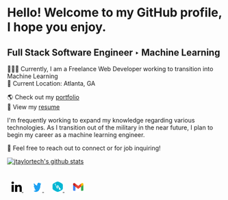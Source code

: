 # Hello! Welcome to my GitHub profile, I hope you enjoy.

## Full Stack Software Engineer ‣ Machine Learning

👨🏽‍💻 Currently, I am a Freelance Web Developer working to transition into Machine Learning </br>
📍 Current Location: Atlanta, GA

🌎 Check out my [portfolio](http://www.jtaylor.app/) </br>
💼 View my [resume](https://drive.google.com/file/d/1xd0YZYsTFGnviztI6_vIHPUwdQnuTQzJ/view?usp=sharing)

I'm frequently working to expand my knowledge regarding various technologies. As I transition out of the military in the near future, I plan to begin my career as a machine learning engineer.

💬 Feel free to reach out to connect or for job inquiring! 

[![jtaylortech's github stats](https://github-readme-stats.vercel.app/api?username=jtaylortech&show_icons=true&title_color=fff&icon_color=79ff97&text_color=9f9f9f&bg_color=151515)](https://github.com/jtaylortech)

<div style="padding: 25px 0;">
     <a href="https://www.linkedin.com/in/jarred-taylor-032065177/" style="padding: 10px; width: 24px; height: 24px;">
     <img src="/assets/linkedin-icon-1.svg" alt="Connect with me on Linkedin" width="24" height="24">
    </a>
    <a href="https://twitter.com/JTaylorTech_" style="padding: 10px; width: 24px; height: 24px;">
    <img src="/assets/twitter-6.svg" alt="Follow along on twitter" width="24" height="24">
    </a>
     <a href="https://taylortech.app" style="padding: 10px; width: 24px; height: 24px;">
        <img src="/assets/hashnode.svg" alt="Read more about me in my blog" width="24" height="24">
    </a>
    <a href="mailto:jarrede20@gmail.com" style="padding: 10px; width: 24px; height: 24px;">
        <img src="/assets/official-gmail-icon-2020-.svg" alt="Directly email me" width="24" height="24">
    </a>
</div>
